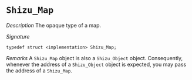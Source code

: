# `Shizu_Map`

*Description*
The opaque type of a map.

*Signature*
```
typedef struct <implementation> Shizu_Map;
```

*Remarks*
A `Shizu_Map` object is also a `Shizu_Object` object.
Consequently, whenever the address of a `Shizu_Object` object is expected, you may pass the address of a `Shizu_Map`.

